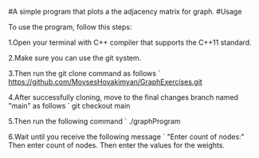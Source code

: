 #A simple program that plots a the adjacency matrix for graph.
#Usage

To use the program, follow this steps:

1.Open your terminal with C++ compiler that supports the C++11 standard.

2.Make sure you can use the git system.

3.Then run the git clone command as follows ` https://github.com/MovsesHovakimyan/GraphExercises.git

4.After successfully cloning, move to the final changes branch named "main" as follows `
  git checkout main

5.Then run the following command `
  ./graphProgram

6.Wait until you receive the following message `  "Enter count of nodes:" 
  Then enter count of nodes.
  Then enter the values for the weights.


